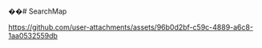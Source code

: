 ��#   S e a r c h M a p 
 
 

https://github.com/user-attachments/assets/96b0d2bf-c59c-4889-a6c8-1aa0532559db


